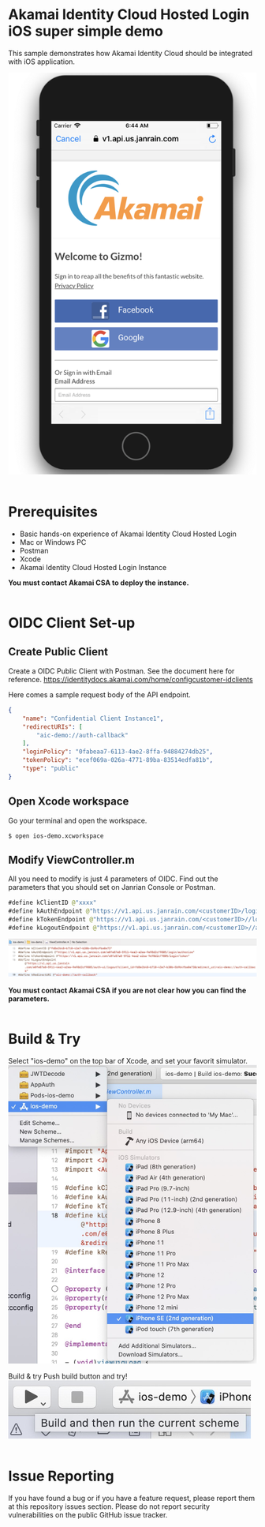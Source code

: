 # Akamai Identity Cloud Hosted Login iOS super simple demo
This sample demonstrates how Akamai Identity Cloud should be integrated with iOS application.

![alt text](./hostedLogin_iphone.png "Hosted Login Example")
<br>
<br>


# Prerequisites
- Basic hands-on experience of Akamai Identity Cloud Hosted Login
- Mac or Windows PC
- Postman
- Xcode
- Akamai Identity Cloud Hosted Login Instance

**You must contact Akamai CSA to deploy the instance.**
<br>
<br>


# OIDC Client Set-up
## Create Public Client
Create a OIDC Public Client with Postman. See the document here for reference.
https://identitydocs.akamai.com/home/configcustomer-idclients

Here comes a sample request body of the API endpoint.

```json
{
    "name": "Confidential Client Instance1",
    "redirectURIs": [
        "aic-demo://auth-callback"
    ],
    "loginPolicy": "0fabeaa7-6113-4ae2-8ffa-94884274db25",
    "tokenPolicy": "ecef069a-026a-4771-89ba-83514edfa81b",
    "type": "public"
}
```
## Open Xcode workspace
Go your terminal and open the workspace.
```terminal
$ open ios-demo.xcworkspace
```
## Modify ViewController.m
All you need to modify is just 4 parameters of OIDC. Find out the parameters that you should set on Janrian Console or Postman.

```swift
#define kClientID @"xxxx"
#define kAuthEndpoint @"https://v1.api.us.janrain.com/<customerID>/login/authorize"
#define kTokenEndpoint @"https://v1.api.us.janrain.com/<customerID>//login/token"
#define kLogoutEndpoint @"https://v1.api.us.janrain.com/<customerID>//auth-ui/logout?client_id=<clientID>&redirect_uri=aic-demo://auth-callback"
```

![alt text](./xcode.jpg "Xcode")

**You must contact Akamai CSA if you are not clear how you can find the parameters.**
<br>
<br>


# Build & Try
Select "ios-demo" on the top bar of Xcode, and set your favorit simulator.
<br>
![alt text](./xcode_simulator.jpg "Xcode Simulator")
<br>

Build & try
Push build button and try!
<br>
![alt text](./xcode_build_try.jpg "Xcode Build & Try")
<br>
<br>


# Issue Reporting
If you have found a bug or if you have a feature request, please report them at this repository issues section. Please do not report security vulnerabilities on the public GitHub issue tracker.
